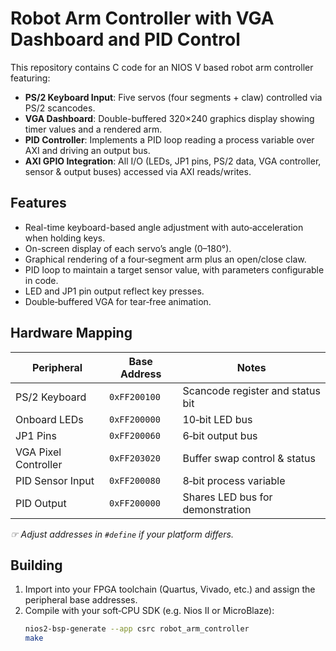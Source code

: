 # Robot Arm Controller with VGA Dashboard and PID Control

This repository contains C code for an NIOS V based robot arm controller featuring:

- **PS/2 Keyboard Input**: Five servos (four segments + claw) controlled via PS/2 scancodes.  
- **VGA Dashboard**: Double-buffered 320×240 graphics display showing timer values and a rendered arm.  
- **PID Controller**: Implements a PID loop reading a process variable over AXI and driving an output bus.  
- **AXI GPIO Integration**: All I/O (LEDs, JP1 pins, PS/2 data, VGA controller, sensor & output buses) accessed via AXI reads/writes.  

## Features

- Real-time keyboard-based angle adjustment with auto‑acceleration when holding keys.  
- On-screen display of each servo’s angle (0–180°).  
- Graphical rendering of a four‑segment arm plus an open/close claw.  
- PID loop to maintain a target sensor value, with parameters configurable in code.  
- LED and JP1 pin output reflect key presses.  
- Double‑buffered VGA for tear‑free animation.  

## Hardware Mapping

| Peripheral            | Base Address    | Notes                                  |
|-----------------------|-----------------|----------------------------------------|
| PS/2 Keyboard         | `0xFF200100`    | Scancode register and status bit       |
| Onboard LEDs          | `0xFF200000`    | 10‑bit LED bus                         |
| JP1 Pins              | `0xFF200060`    | 6‑bit output bus                       |
| VGA Pixel Controller  | `0xFF203020`    | Buffer swap control & status           |
| PID Sensor Input      | `0xFF200080`    | 8‑bit process variable                 |
| PID Output            | `0xFF200000`    | Shares LED bus for demonstration       |

_☞ Adjust addresses in `#define` if your platform differs._

## Building

1. Import into your FPGA toolchain (Quartus, Vivado, etc.) and assign the peripheral base addresses.  
2. Compile with your soft‑CPU SDK (e.g. Nios II or MicroBlaze):  
   ```bash
   nios2-bsp-generate --app csrc robot_arm_controller
   make
